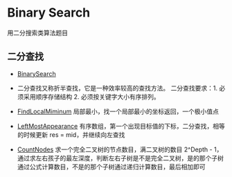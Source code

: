 # Binary Search

用二分搜索类算法题目

## 二分查找

* [BinarySearch](/src/com/sfc/algorithms/binarySearch/BinarySearch.java)
* 二分查找又称折半查找，它是一种效率较高的查找方法。
二分查找要求：1. 必须采用顺序存储结构 2. 必须按关键字大小有序排列。

* [FindLocalMiminum](/src/com/sfc/algorithms/binarySearch/FindLocalMiminum.java)
局部最小，找一个局部最小的坐标返回，一个极小值点

* [LeftMostAppearance](/src/com/sfc/algorithms/binarySearch/LeftMostAppearance.java)
有序数组，第一个出现目标值的下标，二分查找，相等的时候更新 res = mid，并继续向左查找

* [CountNodes](/src/com/sfc/algorithms/binarySearch/CountNodes.java)
求一个完全二叉树的节点数目，满二叉树的数目 2^Depth - 1，通过求左右孩子的最左深度，判断左右子树是不是完全二叉树，是的那个子树通过公式计算数目，不是的那个子树通过递归计算数目，最后相加即可

